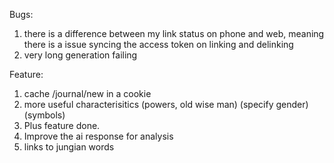 Bugs:
1. there is a difference between my link status on phone and web, meaning there is a issue syncing the access token on linking and delinking
2. very long generation failing

Feature:
1.  cache /journal/new in a cookie
2.  more useful characterisitics (powers, old wise man) (specify gender) (symbols)
3.  Plus feature done.
4.  Improve the ai response for analysis
5.  links to jungian words